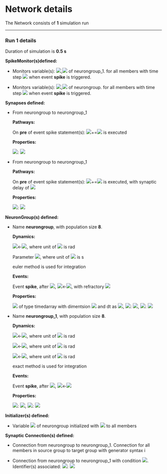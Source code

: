 # Network details
The Network consists of **1**                            simulation run
_______________________________________________________________________________
### Run 1 details
Duration of simulation is **0.5 s**

**SpikeMonitor(s)defined:**
- 	Monitors variable(s): <img src="https://render.githubusercontent.com/render/math?math=t">,<img src="https://render.githubusercontent.com/render/math?math=i"> of neurongroup_1. for all members with time step <img src="https://render.githubusercontent.com/render/math?math=100. us"> when event **spike** is triggered.

- 	Monitors variable(s): <img src="https://render.githubusercontent.com/render/math?math=t">,<img src="https://render.githubusercontent.com/render/math?math=i"> of neurongroup. for all members with time step <img src="https://render.githubusercontent.com/render/math?math=100. us"> when event **spike** is triggered.


**Synapses defined:**
- 	From neurongroup to neurongroup_1

	**Pathways:**

	On **pre** of event spike statement(s): <img src="https://render.githubusercontent.com/render/math?math=y">+=<img src="https://render.githubusercontent.com/render/math?math=wex"> is executed

	**Properties:**

	<img src="https://render.githubusercontent.com/render/math?math=wex">: <img src="https://render.githubusercontent.com/render/math?math=7">

- 	From neurongroup to neurongroup_1

	**Pathways:**

	On **pre** of event spike statement(s): <img src="https://render.githubusercontent.com/render/math?math=y">+=<img src="https://render.githubusercontent.com/render/math?math=winh"> is executed, with synaptic delay of <img src="https://render.githubusercontent.com/render/math?math=0.7 ms">

	**Properties:**

	<img src="https://render.githubusercontent.com/render/math?math=winh">: <img src="https://render.githubusercontent.com/render/math?math=-2">


**NeuronGroup(s) defined:**
- Name **neurongroup**, with                population size **8**.

	**Dynamics:**

	<img src="https://render.githubusercontent.com/render/math?math=\frac{d}{d t} v">&#8592;<img src="https://render.githubusercontent.com/render/math?math=1.4142135623731.\sigma.\xi.\left(\frac{1}{\tau_{legs}}\right)^{0.5} + \frac{- v + {rates}{\left(- d + t \right)} + 1}{\tau_{legs}}">, where unit of <img src="https://render.githubusercontent.com/render/math?math=v"> is rad

	Parameter <img src="https://render.githubusercontent.com/render/math?math=d">, where unit of <img src="https://render.githubusercontent.com/render/math?math=d"> is s

	euler method is used for integration

	**Events:**

	Event **spike**, after <img src="https://render.githubusercontent.com/render/math?math=v \gt 1">, <img src="https://render.githubusercontent.com/render/math?math=v">&#8592;<img src="https://render.githubusercontent.com/render/math?math=0">, with refractory <img src="https://render.githubusercontent.com/render/math?math=1. ms">

	**Properties:**

	<img src="https://render.githubusercontent.com/render/math?math=rates"> of type timedarray with dimentsion <img src="https://render.githubusercontent.com/render/math?math=1"> and dt as <img src="https://render.githubusercontent.com/render/math?math=0.0001 s">, <img src="https://render.githubusercontent.com/render/math?math=\tau_{legs}">: <img src="https://render.githubusercontent.com/render/math?math=1. ms">, <img src="https://render.githubusercontent.com/render/math?math=\sigma">: <img src="https://render.githubusercontent.com/render/math?math=0.01">

- Name **neurongroup\_1**, with                population size **8**.

	**Dynamics:**

	<img src="https://render.githubusercontent.com/render/math?math=\frac{d}{d t} y">&#8592;<img src="https://render.githubusercontent.com/render/math?math=- \frac{y}{taus}">, where unit of <img src="https://render.githubusercontent.com/render/math?math=y"> is rad

	<img src="https://render.githubusercontent.com/render/math?math=\frac{d}{d t} x">&#8592;<img src="https://render.githubusercontent.com/render/math?math=\frac{- x + y}{taus}">, where unit of <img src="https://render.githubusercontent.com/render/math?math=x"> is rad

	<img src="https://render.githubusercontent.com/render/math?math=\frac{d}{d t} v">&#8592;<img src="https://render.githubusercontent.com/render/math?math=\frac{- v + x}{\tau}">, where unit of <img src="https://render.githubusercontent.com/render/math?math=v"> is rad

	exact method is used for integration

	**Events:**

	Event **spike**, after <img src="https://render.githubusercontent.com/render/math?math=v \gt 1">, <img src="https://render.githubusercontent.com/render/math?math=v">&#8592;<img src="https://render.githubusercontent.com/render/math?math=0">

	**Properties:**

	<img src="https://render.githubusercontent.com/render/math?math=taus">: <img src="https://render.githubusercontent.com/render/math?math=1.001 ms">, <img src="https://render.githubusercontent.com/render/math?math=\tau">: <img src="https://render.githubusercontent.com/render/math?math=1. ms">


**Initializer(s) defined:**
- Variable <img src="https://render.githubusercontent.com/render/math?math=d"> of neurongroup initialized with <img src="https://render.githubusercontent.com/render/math?math=[761.24928236 383.27731807  73.67991782  13.8150398  238.75071764
 616.72268193 926.32008218 986.1849602 ] us"> to all members 


**Synaptic Connection(s) defined:**
- Connection from neurongroup to neurongroup_1. Connection for all members in source group to target group with generator syntax i

- Connection from neurongroup to neurongroup_1 with condition <img src="https://render.githubusercontent.com/render/math?math=\left|{- \frac{N_{post}}{2} + \left(\left(- i + j\right)\bmod{N_{post}}\right)}\right| \leq 1">. Identifier(s) associated: 	<img src="https://render.githubusercontent.com/render/math?math=N_{post}">: <img src="https://render.githubusercontent.com/render/math?math=8">



